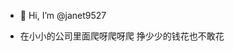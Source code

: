 - 👋 Hi, I’m @janet9527

- 在小小的公司里面爬呀爬呀爬 挣少少的钱花也不敢花
<!---
janet9527/janet9527 is a ✨ special ✨ repository because its `README.md` (this file) appears on your GitHub profile.
You can click the Preview link to take a look at your changes.
--->
